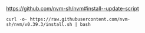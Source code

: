 https://github.com/nvm-sh/nvm#install--update-script

```shell
curl -o- https://raw.githubusercontent.com/nvm-sh/nvm/v0.39.3/install.sh | bash
```